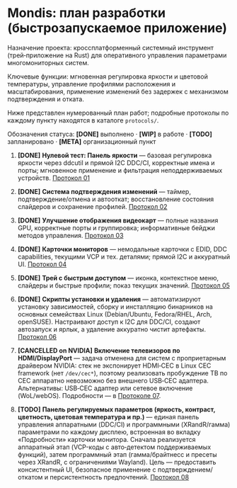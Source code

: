# Mondis: план разработки (быстрозапускаемое приложение)

Назначение проекта: кроссплатформенный системный инструмент (трей‑приложение на Rust) для оперативного управления параметрами многомониторных систем.

Ключевые функции: мгновенная регулировка яркости и цветовой температуры, управление профилями расположения и масштабирования, применение изменений без задержек с механизмом подтверждения и отката.

Ниже представлен нумерованный план работ; подробные протоколы по каждому пункту находятся в каталоге `protocols/`.

Обозначения статуса: **[DONE]** выполнено · **[WIP]** в работе · **[TODO]** запланировано · **[META]** организационный пункт

1) **[DONE]** **Нулевой тест: Панель яркости** — базовая регулировка яркости через ddcutil и прямой I2C DDC/CI, корректные имена и порты; мгновенное применение и фильтрация неподдерживаемых устройств. [Протокол 01](protocols/01-nulevoy-test-brightness.md)

2) **[DONE]** **Система подтверждения изменений** — таймер, подтверждение/отмена и автооткат; восстановление состояния слайдеров и сохранение профилей. [Протокол 02](protocols/02-change-confirmation.md)

3) **[DONE]** **Улучшение отображения видеокарт** — полные названия GPU, корректные порты и группировка; информативные бейджи методов управления. [Протокол 03](protocols/03-gpu-display-improvements.md)

4) **[DONE]** **Карточки мониторов** — немодальные карточки с EDID, DDC capabilities, текущими VCP и тех. деталями; прямой I2C и аккуратный UI. [Протокол 04](protocols/04-monitor-details-cards.md)

5) **[DONE]** **Трей с быстрым доступом** — иконка, контекстное меню, слайдеры и быстрые профили; показ текущих значений. [Протокол 05](protocols/05-tray-quick-access.md)

6) **[DONE]** **Скрипты установки и удаления** — автоматизируют установку зависимостей, сборку и инсталляцию бинарников на основных семействах Linux (Debian/Ubuntu, Fedora/RHEL, Arch, openSUSE). Настраивают доступ к I2C для DDC/CI, создают автозапуск и ярлык, а удаление аккуратно чистит артефакты. [Протокол 06](protocols/06-install-uninstall-scripts.md)

7) **[CANCELLED on NVIDIA]** **Включение телевизоров по HDMI/DisplayPort** — задача отменена для систем с проприетарным драйвером NVIDIA: стек не экспонирует HDMI‑CEC в Linux CEC framework (нет `/dev/cec*`), поэтому реализовать пробуждение ТВ по CEC аппаратно невозможно без внешнего USB‑CEC адаптера. Альтернативы: USB‑CEC адаптер или сетевое включение (WoL/webOS). Подробности — в [Протоколе 07](protocols/07-tv-power-hdmi-dp.md).

8) **[TODO]** **Панель регулируемых параметров (яркость, контраст, цветность, цветовая температура и пр.)** — единая панель управления аппаратными (DDC/CI) и программными (XRandR/гамма) параметрами по каждому дисплею, встроенная во вкладку «Подробности» карточки монитора. Сначала реализуется аппаратный этап (VCP-коды с авто‑детектом поддерживаемых функций), затем программный этап (гамма/брайтнесс и пресеты через XRandR, с ограничениями Wayland). Цель — предоставить консистентный UI, безопасное применение с подтверждением/откатом и персистентность предпочтений. [Протокол 08](protocols/08-adjustable-parameters-panel.md)
